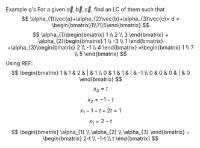 Example q's
For a given $\vec{a}, \vec{b},\vec{c}$, find an LC of them such that
$$
\alpha_{1}\vec{a}+\alpha_{2}\vec{b}+\alpha_{3}\vec{c}= d = \begin{bmatrix}1\\7\\5\end{bmatrix}
$$
$$
\alpha_{1}\begin{bmatrix} 
1 \\
2 \\
3
\end{bmatrix} + \alpha_{2}\begin{bmatrix}
1 \\
-3 \\
1
\end{bmatrix}
+\alpha_{3}\begin{bmatrix}
2 \\
-1 \\
4
\end{bmatrix}
=\begin{bmatrix}
1 \\
7 \\
5
\end{bmatrix}
$$
Using REF: 
$$
\begin{bmatrix}
1 & 1 & 2 & | & 1 \\
0 & 1 & 1 & | & -1 \\
0 & 0 & 0 & | & 0
\end{bmatrix}
$$
$$
x_{3} = t
$$
$$
x_{2} = -1-t
$$
$$
x_{1} -1-t+2t=1
$$
$$
x_{1}=2-t
$$
$$
\begin{bmatrix}
\alpha_{1} \\
\alpha_{2} \\
\alpha_{3}
\end{bmatrix} = 
\begin{bmatrix}
2-t \\
-1-t \\
t
\end{bmatrix}
$$
